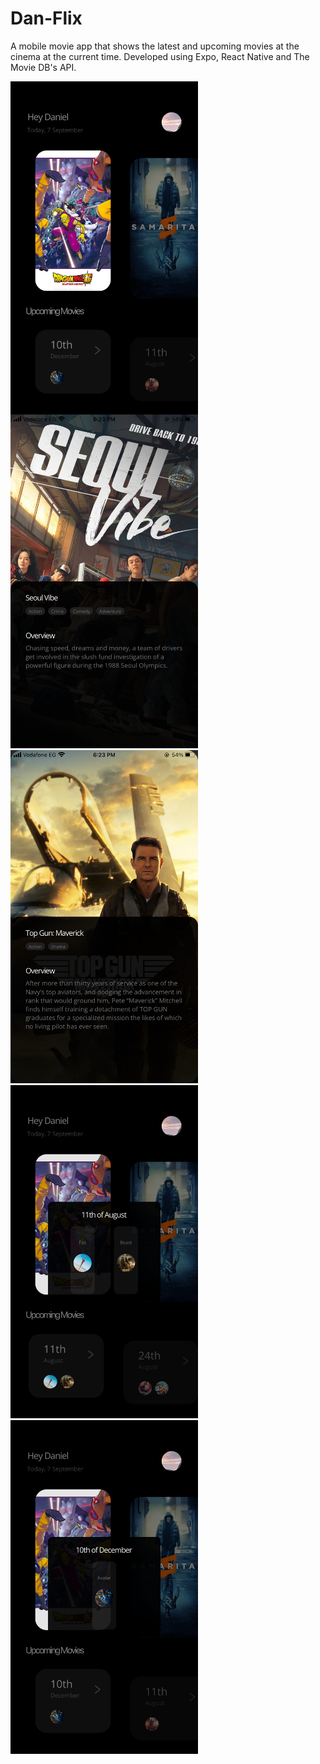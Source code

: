 # Dan-Flix
A mobile movie app that shows the latest and upcoming movies at the cinema at the current time. Developed using Expo, React Native and The Movie DB's API.

<img src="https://github.com/danielashrafk/dan-flix/blob/main/assets/app-captures/Capture1.png" width="300" aspectratio=1 align="center">
<img src="https://github.com/danielashrafk/dan-flix/blob/main/assets/app-captures/Capture2.png" width="300" aspectratio=1>
<img src="https://github.com/danielashrafk/dan-flix/blob/main/assets/app-captures/Capture3.png" width="300" aspectratio=1>
<img src="https://github.com/danielashrafk/dan-flix/blob/main/assets/app-captures/Capture4.png" width="300" aspectratio=1>
<img src="https://github.com/danielashrafk/dan-flix/blob/main/assets/app-captures/Capture5.png" width="300" aspectratio=1>




